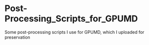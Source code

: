 # Post-Processing_Scripts_for_GPUMD
Some post-processing scripts I use for GPUMD, which I uploaded for preservation

